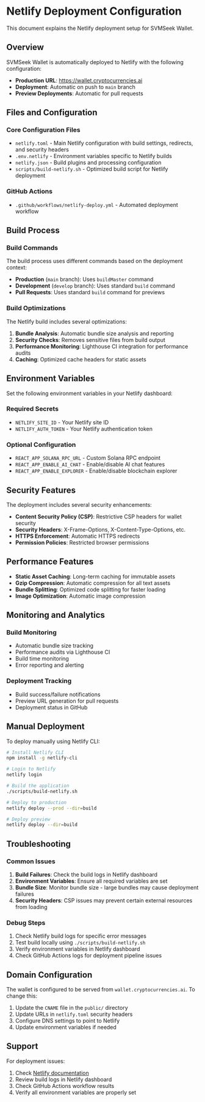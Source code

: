 # Netlify Deployment Configuration

This document explains the Netlify deployment setup for SVMSeek Wallet.

## Overview

SVMSeek Wallet is automatically deployed to Netlify with the following configuration:

- **Production URL**: https://wallet.cryptocurrencies.ai
- **Deployment**: Automatic on push to `main` branch
- **Preview Deployments**: Automatic for pull requests

## Files and Configuration

### Core Configuration Files

- `netlify.toml` - Main Netlify configuration with build settings, redirects, and security headers
- `.env.netlify` - Environment variables specific to Netlify builds
- `netlify.json` - Build plugins and processing configuration
- `scripts/build-netlify.sh` - Optimized build script for Netlify deployment

### GitHub Actions

- `.github/workflows/netlify-deploy.yml` - Automated deployment workflow

## Build Process

### Build Commands

The build process uses different commands based on the deployment context:

- **Production** (`main` branch): Uses `buildMaster` command
- **Development** (`develop` branch): Uses standard `build` command  
- **Pull Requests**: Uses standard `build` command for previews

### Build Optimizations

The Netlify build includes several optimizations:

1. **Bundle Analysis**: Automatic bundle size analysis and reporting
2. **Security Checks**: Removes sensitive files from build output
3. **Performance Monitoring**: Lighthouse CI integration for performance audits
4. **Caching**: Optimized cache headers for static assets

## Environment Variables

Set the following environment variables in your Netlify dashboard:

### Required Secrets

- `NETLIFY_SITE_ID` - Your Netlify site ID
- `NETLIFY_AUTH_TOKEN` - Your Netlify authentication token

### Optional Configuration

- `REACT_APP_SOLANA_RPC_URL` - Custom Solana RPC endpoint
- `REACT_APP_ENABLE_AI_CHAT` - Enable/disable AI chat features
- `REACT_APP_ENABLE_EXPLORER` - Enable/disable blockchain explorer

## Security Features

The deployment includes several security enhancements:

- **Content Security Policy (CSP)**: Restrictive CSP headers for wallet security
- **Security Headers**: X-Frame-Options, X-Content-Type-Options, etc.
- **HTTPS Enforcement**: Automatic HTTPS redirects
- **Permission Policies**: Restricted browser permissions

## Performance Features

- **Static Asset Caching**: Long-term caching for immutable assets
- **Gzip Compression**: Automatic compression for all text assets
- **Bundle Splitting**: Optimized code splitting for faster loading
- **Image Optimization**: Automatic image compression

## Monitoring and Analytics

### Build Monitoring

- Automatic bundle size tracking
- Performance audits via Lighthouse CI
- Build time monitoring
- Error reporting and alerting

### Deployment Tracking

- Build success/failure notifications
- Preview URL generation for pull requests
- Deployment status in GitHub

## Manual Deployment

To deploy manually using Netlify CLI:

```bash
# Install Netlify CLI
npm install -g netlify-cli

# Login to Netlify
netlify login

# Build the application
./scripts/build-netlify.sh

# Deploy to production
netlify deploy --prod --dir=build

# Deploy preview
netlify deploy --dir=build
```

## Troubleshooting

### Common Issues

1. **Build Failures**: Check the build logs in Netlify dashboard
2. **Environment Variables**: Ensure all required variables are set
3. **Bundle Size**: Monitor bundle size - large bundles may cause deployment failures
4. **Security Headers**: CSP issues may prevent certain external resources from loading

### Debug Steps

1. Check Netlify build logs for specific error messages
2. Test build locally using `./scripts/build-netlify.sh`
3. Verify environment variables in Netlify dashboard
4. Check GitHub Actions logs for deployment pipeline issues

## Domain Configuration

The wallet is configured to be served from `wallet.cryptocurrencies.ai`. To change this:

1. Update the `CNAME` file in the `public/` directory
2. Update URLs in `netlify.toml` security headers
3. Configure DNS settings to point to Netlify
4. Update environment variables if needed

## Support

For deployment issues:

1. Check [Netlify documentation](https://docs.netlify.com/)
2. Review build logs in Netlify dashboard
3. Check GitHub Actions workflow results
4. Verify all environment variables are properly set